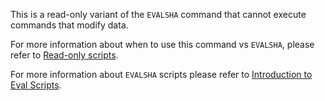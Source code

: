 This is a read-only variant of the `EVALSHA` command that cannot execute commands that modify data.

For more information about when to use this command vs `EVALSHA`, please refer to [Read-only scripts](/docs/manual/programmability/#Read-only_scripts).

For more information about `EVALSHA` scripts please refer to [Introduction to Eval Scripts](/topics/eval-intro).
